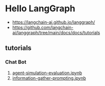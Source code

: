 # Hello LangGraph

- <https://langchain-ai.github.io/langgraph/>
- https://github.com/langchain-ai/langgraph/tree/main/docs/docs/tutorials

## tutorials

### Chat Bot

1. [agent-simulation-evaluation.ipynb](agent-simulation-evaluation.ipynb)
1. [information-gather-prompting.ipynb](information-gather-prompting.ipynb)